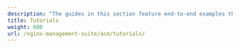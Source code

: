 ```yaml
---
description: "The guides in this section feature end-to-end examples that will help you get the most out of F5 NGINX Management Suite API Connectivity Manager."
title: Tutorials
weight: 600
url: /nginx-management-suite/acm/tutorials/
---
```

